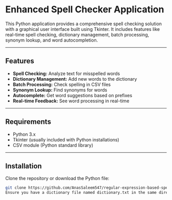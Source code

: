 # **Enhanced Spell Checker Application**

This Python application provides a comprehensive spell checking solution with a graphical user interface built using Tkinter. It includes features like real-time spell checking, dictionary management, batch processing, synonym lookup, and word autocompletion.

---

## **Features**

- **Spell Checking:** Analyze text for misspelled words  
- **Dictionary Management:** Add new words to the dictionary  
- **Batch Processing:** Check spelling in CSV files  
- **Synonym Lookup:** Find synonyms for words  
- **Autocomplete:** Get word suggestions based on prefixes  
- **Real-time Feedback:** See word processing in real-time  

---

## **Requirements**

- Python 3.x  
- Tkinter (usually included with Python installations)  
- CSV module (Python standard library)  

---

## **Installation**

Clone the repository or download the Python file:

```bash
git clone https://github.com/AnasSaleem547/regular-expression-based-spelling-checker-toa.git
Ensure you have a dictionary file named dictionary.txt in the same directory as the script. The application expects this file to be present.

